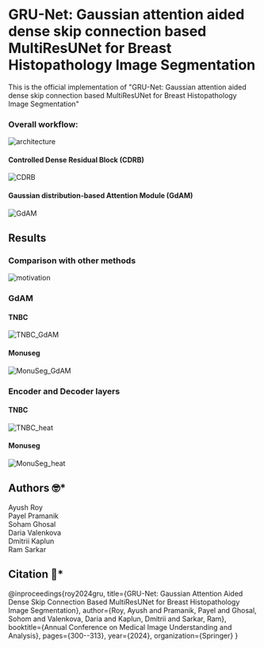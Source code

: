 # GRU-Net: Gaussian attention aided dense skip connection based MultiResUNet for Breast Histopathology Image Segmentation
This is the official implementation  of "GRU-Net: Gaussian attention aided dense skip connection based MultiResUNet for Breast Histopathology Image Segmentation" 

### Overall workflow:
![architecture](https://github.com/AyushRoy2001/GRU-Net/assets/94052139/63f5e08d-24ea-4516-a849-fb7204d2a954)

#### Controlled Dense Residual Block (CDRB)
![CDRB](https://github.com/AyushRoy2001/GRU-Net/assets/94052139/65c685a1-cc59-421e-ac22-39c212d50e94)

#### Gaussian distribution-based Attention Module (GdAM)
![GdAM](https://github.com/AyushRoy2001/GRU-Net/assets/94052139/3d4aa5b4-91c5-4896-82f7-47679ffdf2a9)

## Results
### Comparison with other methods
![motivation](https://github.com/AyushRoy2001/GRU-Net/assets/94052139/c40a57af-e736-4832-9b25-ccd5a3b3008f)

### GdAM 
#### TNBC
![TNBC_GdAM](https://github.com/AyushRoy2001/GRU-Net/assets/94052139/48bbe33c-7289-4436-925f-a9cd9e31ab14)

#### Monuseg
![MonuSeg_GdAM](https://github.com/AyushRoy2001/GRU-Net/assets/94052139/5c9e2349-235d-4872-8fd7-a5ce8e135428)

### Encoder and Decoder layers
#### TNBC
![TNBC_heat](https://github.com/AyushRoy2001/GRU-Net/assets/94052139/e5c62da4-e80b-4c30-a168-4f70bf0e5065)

#### Monuseg
![MonuSeg_heat](https://github.com/AyushRoy2001/GRU-Net/assets/94052139/1858d278-b8db-4970-bf2c-9e283aae5d18)

## Authors :nerd_face:*
Ayush Roy<br/>
Payel Pramanik<br/>
Soham Ghosal<br/>
Daria Valenkova<br/>
Dmitrii Kaplun<br/>
Ram Sarkar<br/>

## Citation :thinking:*
@inproceedings{roy2024gru,
  title={GRU-Net: Gaussian Attention Aided Dense Skip Connection Based MultiResUNet for Breast Histopathology Image Segmentation},
  author={Roy, Ayush and Pramanik, Payel and Ghosal, Sohom and Valenkova, Daria and Kaplun, Dmitrii and Sarkar, Ram},
  booktitle={Annual Conference on Medical Image Understanding and Analysis},
  pages={300--313},
  year={2024},
  organization={Springer}
}
